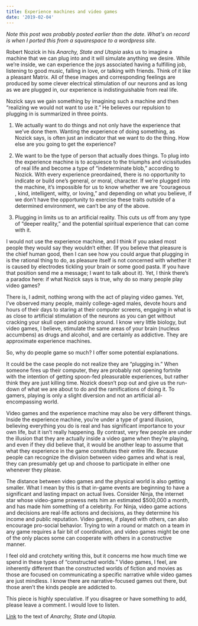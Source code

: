 ```yaml
---
title: Experience machines and video games
date: '2019-02-04'
---
```


*Note this post was probably posted earlier than the date. What's on record is when I ported this from a squarespace to a wordpress site.*

Robert Nozick in his *Anarchy, State and Utopia* asks us to imagine a machine that we can plug into and it will simulate anything we desire. While we’re inside, we can experience the joys associated having a fulfilling job, listening to good music, falling in love, or talking with friends. Think of it like a pleasant Matrix. All of these images and corresponding feelings are produced by some clever electrical stimulation of our neurons and as long as we are plugged in, our experience is indistinguishable from real life.

Nozick says we gain something by imagining such a machine and then “realizing we would not want to use it.” He believes our repulsion to plugging in is summarized in three points.

1. We actually want to do things and not only have the experience that we’ve done them. Wanting the experience of doing something, as Nozick says, is often just an indicator that we want to do the thing. How else are you going to get the experience?

2. We want to be the type of person that actually does things. To plug into the experience machine is to acquiesce to the triumphs and vicissitudes of real life and become a type of “indeterminate blob,” according to Nozick. With every experience preordained, there is no opportunity to indicate or build one’s general, or moral, character. If we’re plugged into the machine, it’s impossible for us to know whether we are “courageous , kind, intelligent, witty, or loving,” and depending on what you believe, if we don’t have the opportunity to exercise these traits outside of a determined environment, we can’t be any of the above.

3. Plugging in limits us to an artificial reality. This cuts us off from any type of “deeper reality,” and the potential spiritual experience that can come with it.

I would not use the experience machine, and I think if you asked most people they would say they wouldn’t either. (If you believe that pleasure is the chief human good, then I can see how you could argue that plugging in is the rational thing to do, as pleasure itself is not concerned with whether it is caused by electrodes tickling your brain or some good pasta. If you have that position send me a message; I want to talk about it). Yet, I think there’s a paradox here: if what Nozick says is true, why do so many people play video games?

There is, I admit, nothing wrong with the act of playing video games. Yet, I’ve observed many people, mainly college-aged males, devote hours and hours of their days to staring at their computer screens, engaging in what is as close to artificial stimulation of the neurons as you can get without cracking your skull open and poking around. I know very little biology, but video games, I believe, stimulate the same areas of your brain (nucleus accumbens) as drugs and alcohol, and are certainly as addictive. They are approximate experience machines.

So, why do people game so much? I offer some potential explanations.

It could be the case people do not realize they are “plugging in.” When someone fires up their computer, they are probably not opening fortnite with the intention of getting spoon-fed pleasurable experiences, but rather think they are just killing time. Nozick doesn’t pop out and give us the run-down of what we are about to do and the ramifications of doing it. To gamers, playing is only a slight diversion and not an artificial all-encompassing world.

Video games and the experience machine may also be very different things. Inside the experience machine, you’re under a type of grand illusion, believing everything you do is real and has significant importance to your own life, but it isn’t really happening. By contrast, very few people are under the illusion that they are actually inside a video game when they’re playing, and even if they did believe that, it would be another leap to assume that what they experience in the game constitutes their entire life. Because people can recognize the division between video games and what is real, they can presumably get up and choose to participate in either one whenever they please.

The distance between video games and the physical world is also getting smaller. What I mean by this is that in-game events are beginning to have a significant and lasting impact on actual lives. Consider Ninja, the internet star whose video-game prowess nets him an estimated $500,000 a month, and has made him something of a celebrity. For Ninja, video game actions and decisions are real-life actions and decisions, as they determine his income and public reputation. Video games, if played with others, can also encourage pro-social behavior. Trying to win a round or match on a team in any game requires a fair bit of coordination, and video games might be one of the only places some can cooperate with others in a constructive manner.

I feel old and crotchety writing this, but it concerns me how much time we spend in these types of “constructed worlds.” Video games, I feel, are inherently different than the constructed worlds of fiction and movies as those are focused on communicating a specific narrative while video games are just mindless. I know there are narrative-focused games out there, but those aren’t the kinds people are addicted to.

This piece is highly speculative. If you disagree or have something to add, please leave a comment. I would love to listen.

[Link](https://archive.org/details/0001AnarchyStateAndUtopia/page/n57/mode/2up) to the text of *Anarchy, State and Utopia.*